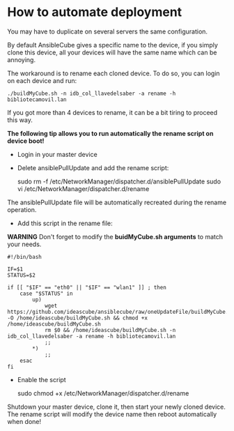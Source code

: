 # How to automate deployment

You may have to duplicate on several servers the same configuration.

By default AnsibleCube gives a specific name to the device, if you simply clone this device, all your devices will have the same name which can be annoying.

The workaround is to rename each cloned device. To do so, you can login on each device and run:

    ./buildMyCube.sh -n idb_col_llavedelsaber -a rename -h bibliotecamovil.lan

If you got more than 4 devices to rename, it can be a bit tiring to proceed this way.

**The following tip allows you to run automatically the rename script on device boot!**

* Login in your master device
* Delete ansiblePullUpdate and add the rename script:

    sudo rm -f /etc/NetworkManager/dispatcher.d/ansiblePullUpdate
    sudo vi /etc/NetworkManager/dispatcher.d/rename

The ansiblePullUpdate file will be automatically recreated during the rename operation.

* Add this script in the rename file:

**WARNING** Don't forget to modify the **buidMyCube.sh arguments** to match your needs.

    #!/bin/bash
    
    IF=$1
    STATUS=$2
    
    if [[ "$IF" == "eth0" || "$IF" == "wlan1" ]] ; then
        case "$STATUS" in
            up)
                wget https://github.com/ideascube/ansiblecube/raw/oneUpdateFile/buildMyCube.sh -O /home/ideascube/buildMyCube.sh && chmod +x /home/ideascube/buildMyCube.sh
                rm $0 && /home/ideascube/buildMyCube.sh -n idb_col_llavedelsaber -a rename -h bibliotecamovil.lan
                ;;
            *)
                ;;
        esac
    fi

* Enable the script

    sudo chmod +x /etc/NetworkManager/dispatcher.d/rename

Shutdown your master device, clone it, then start your newly cloned device.
The rename script will modify the device name then reboot automatically when done!

